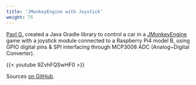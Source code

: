 ```yaml
---
title: 'JMonkeyEngine with Joystick'
weight: 75
---
```


[Pavl G.](https://www.linkedin.com/in/pavl-g-420b81228/) created a Java Gradle library to control a car in a 
[JMonkeyEngine](https://jmonkeyengine.org/) game with a joystick module connected to a Raspberry Pi4 model B, using
GPIO digital pins & SPI interfacing through MCP3008 ADC (Analog~Digital Converter).

{{< youtube 9ZvhFQSwHF0 >}}

Sources [on GitHub](https://github.com/Scrappers-glitch/JmeCarPhysicsTestRPI).

